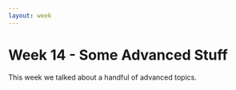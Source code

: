 ```yaml
---
layout: week
---
```


# Week 14 - Some Advanced Stuff

This week we talked about a handful of advanced topics.
